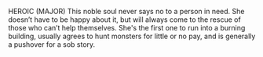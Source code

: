 HEROIC (MAJOR)
This noble soul never says no to a person in need. She doesn’t have to be happy about it, but will always come to the rescue of those who can’t help themselves. She's the first one to run into a burning building, usually agrees to hunt monsters for little or no pay, and is generally a pushover for a sob story.